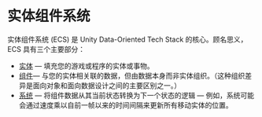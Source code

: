 # 实体组件系统

实体组件系统 (ECS) 是 Unity Data-Oriented Tech Stack 的核心。顾名思义，ECS 具有三个主要部分：

-   [实体](https://docs.unity3d.com/Packages/com.unity.entities@0.17/manual/ecs_entities.html) — 填充您的游戏或程序的实体或事物。
-   [组件](https://docs.unity3d.com/Packages/com.unity.entities@0.17/manual/ecs_components.html)— 与您的实体相关联的数据，但由数据本身而非实体组织。（这种组织差异是面向对象和面向数据设计之间的主要区别之一。）
-   [系统](https://docs.unity3d.com/Packages/com.unity.entities@0.17/manual/ecs_systems.html) — 将组件数据从其当前状态转换为下一个状态的逻辑 — 例如，系统可能会通过速度乘以自前一帧以来的时间间隔来更新所有移动实体的位置。
<!--stackedit_data:
eyJoaXN0b3J5IjpbLTQ4OTMwOTUxOSwtMjA4ODc0NjYxMiw3Mz
A5OTgxMTZdfQ==
-->
